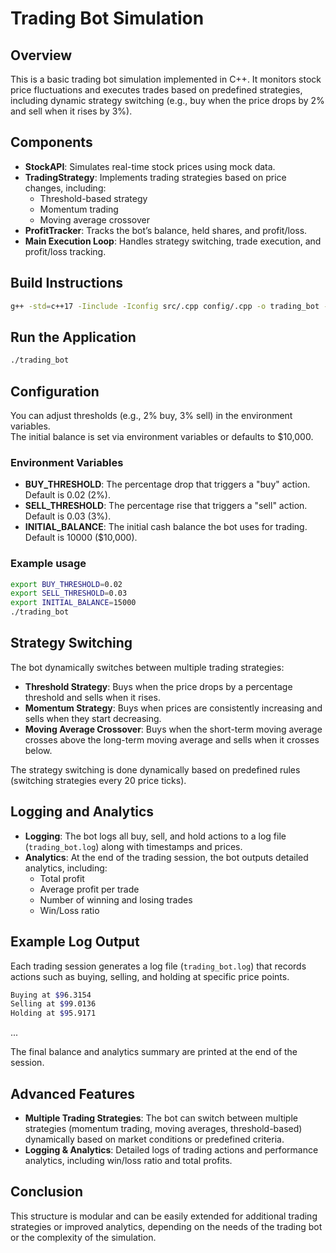 # Trading Bot Simulation

## Overview
This is a basic trading bot simulation implemented in C++. It monitors stock price fluctuations and executes trades based on predefined strategies, including dynamic strategy switching (e.g., buy when the price drops by 2% and sell when it rises by 3%).

## Components

- **StockAPI**: Simulates real-time stock prices using mock data.
- **TradingStrategy**: Implements trading strategies based on price changes, including:
  - Threshold-based strategy
  - Momentum trading
  - Moving average crossover
- **ProfitTracker**: Tracks the bot’s balance, held shares, and profit/loss.
- **Main Execution Loop**: Handles strategy switching, trade execution, and profit/loss tracking.

## Build Instructions

```bash 
g++ -std=c++17 -Iinclude -Iconfig src/.cpp config/.cpp -o trading_bot -lfmt -pthread
```
## Run the Application

```bash
./trading_bot
```

## Configuration
You can adjust thresholds (e.g., 2% buy, 3% sell) in the environment variables.  
The initial balance is set via environment variables or defaults to $10,000.

### Environment Variables

- **BUY_THRESHOLD**: The percentage drop that triggers a "buy" action. Default is 0.02 (2%).
- **SELL_THRESHOLD**: The percentage rise that triggers a "sell" action. Default is 0.03 (3%).
- **INITIAL_BALANCE**: The initial cash balance the bot uses for trading. Default is 10000 ($10,000).

### Example usage

```bash
export BUY_THRESHOLD=0.02  
export SELL_THRESHOLD=0.03  
export INITIAL_BALANCE=15000  
./trading_bot
```

## Strategy Switching
The bot dynamically switches between multiple trading strategies:

- **Threshold Strategy**: Buys when the price drops by a percentage threshold and sells when it rises.
- **Momentum Strategy**: Buys when prices are consistently increasing and sells when they start decreasing.
- **Moving Average Crossover**: Buys when the short-term moving average crosses above the long-term moving average and sells when it crosses below.

The strategy switching is done dynamically based on predefined rules (switching strategies every 20 price ticks).

## Logging and Analytics

- **Logging**: The bot logs all buy, sell, and hold actions to a log file (`trading_bot.log`) along with timestamps and prices.
- **Analytics**: At the end of the trading session, the bot outputs detailed analytics, including:
  - Total profit
  - Average profit per trade
  - Number of winning and losing trades
  - Win/Loss ratio

## Example Log Output
Each trading session generates a log file (`trading_bot.log`) that records actions such as buying, selling, and holding at specific price points.

```bash
Buying at $96.3154  
Selling at $99.0136  
Holding at $95.9171  
```
...

The final balance and analytics summary are printed at the end of the session.

## Advanced Features

- **Multiple Trading Strategies**: The bot can switch between multiple strategies (momentum trading, moving averages, threshold-based) dynamically based on market conditions or predefined criteria.
- **Logging & Analytics**: Detailed logs of trading actions and performance analytics, including win/loss ratio and total profits.

## Conclusion
This structure is modular and can be easily extended for additional trading strategies or improved analytics, depending on the needs of the trading bot or the complexity of the simulation.